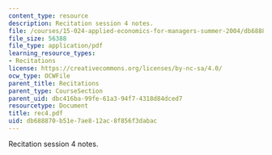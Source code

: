 ```yaml
---
content_type: resource
description: Recitation session 4 notes.
file: /courses/15-024-applied-economics-for-managers-summer-2004/db688870b51e7ae812ac8f856f3dabac_rec4.pdf
file_size: 56388
file_type: application/pdf
learning_resource_types:
- Recitations
license: https://creativecommons.org/licenses/by-nc-sa/4.0/
ocw_type: OCWFile
parent_title: Recitations
parent_type: CourseSection
parent_uid: dbc416ba-99fe-61a3-94f7-4318d84dced7
resourcetype: Document
title: rec4.pdf
uid: db688870-b51e-7ae8-12ac-8f856f3dabac
---
```

Recitation session 4 notes.